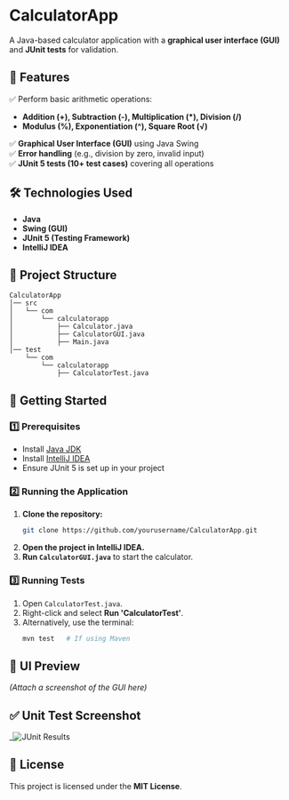 # CalculatorApp

A Java-based calculator application with a **graphical user interface (GUI)** and **JUnit tests** for validation.

## 📌 Features

✅ Perform basic arithmetic operations:
- **Addition (+), Subtraction (-), Multiplication (*), Division (/)**
- **Modulus (%), Exponentiation (^), Square Root (√)**

✅ **Graphical User Interface (GUI)** using Java Swing  
✅ **Error handling** (e.g., division by zero, invalid input)  
✅ **JUnit 5 tests (10+ test cases)** covering all operations  

## 🛠️ Technologies Used

- **Java**
- **Swing (GUI)**
- **JUnit 5 (Testing Framework)**
- **IntelliJ IDEA**

## 📂 Project Structure

```
CalculatorApp
│── src
│   └── com
│       └── calculatorapp
│           ├── Calculator.java
│           ├── CalculatorGUI.java
│           ├── Main.java
│── test
    └── com
        └── calculatorapp
            ├── CalculatorTest.java
```

## 🚀 Getting Started

### 1️⃣ Prerequisites

- Install [Java JDK](https://www.oracle.com/java/technologies/javase-downloads.html)
- Install [IntelliJ IDEA](https://www.jetbrains.com/idea/download/)
- Ensure JUnit 5 is set up in your project

### 2️⃣ Running the Application

1. **Clone the repository:**
   ```sh
   git clone https://github.com/yourusername/CalculatorApp.git
   ```
2. **Open the project in IntelliJ IDEA.**
3. **Run `CalculatorGUI.java`** to start the calculator.

### 3️⃣ Running Tests

1. Open `CalculatorTest.java`.
2. Right-click and select **Run 'CalculatorTest'**.
3. Alternatively, use the terminal:
   ```sh
   mvn test   # If using Maven
   ```

## 📸 UI Preview

_(Attach a screenshot of the GUI here)_

## ✅ Unit Test Screenshot

_![JUnit Results](https://github.com/user-attachments/assets/53486ae4-4e80-4330-bc3b-f46714c07937)


## 📜 License

This project is licensed under the **MIT License**.
